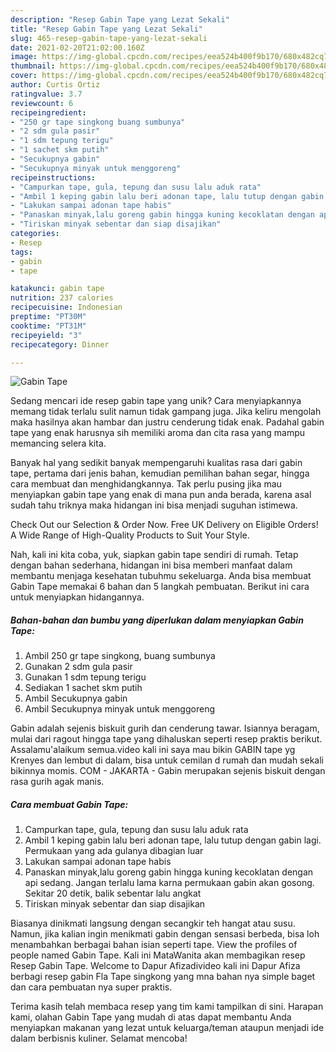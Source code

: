 ```yaml
---
description: "Resep Gabin Tape yang Lezat Sekali"
title: "Resep Gabin Tape yang Lezat Sekali"
slug: 465-resep-gabin-tape-yang-lezat-sekali
date: 2021-02-20T21:02:00.160Z
image: https://img-global.cpcdn.com/recipes/eea524b400f9b170/680x482cq70/gabin-tape-foto-resep-utama.jpg
thumbnail: https://img-global.cpcdn.com/recipes/eea524b400f9b170/680x482cq70/gabin-tape-foto-resep-utama.jpg
cover: https://img-global.cpcdn.com/recipes/eea524b400f9b170/680x482cq70/gabin-tape-foto-resep-utama.jpg
author: Curtis Ortiz
ratingvalue: 3.7
reviewcount: 6
recipeingredient:
- "250 gr tape singkong buang sumbunya"
- "2 sdm gula pasir"
- "1 sdm tepung terigu"
- "1 sachet skm putih"
- "Secukupnya gabin"
- "Secukupnya minyak untuk menggoreng"
recipeinstructions:
- "Campurkan tape, gula, tepung dan susu lalu aduk rata"
- "Ambil 1 keping gabin lalu beri adonan tape, lalu tutup dengan gabin lagi. Permukaan yang ada gulanya dibagian luar"
- "Lakukan sampai adonan tape habis"
- "Panaskan minyak,lalu goreng gabin hingga kuning kecoklatan dengan api sedang. Jangan terlalu lama karna permukaan gabin akan gosong. Sekitar 20 detik, balik sebentar lalu angkat"
- "Tiriskan minyak sebentar dan siap disajikan"
categories:
- Resep
tags:
- gabin
- tape

katakunci: gabin tape 
nutrition: 237 calories
recipecuisine: Indonesian
preptime: "PT30M"
cooktime: "PT31M"
recipeyield: "3"
recipecategory: Dinner

---
```



![Gabin Tape](https://img-global.cpcdn.com/recipes/eea524b400f9b170/680x482cq70/gabin-tape-foto-resep-utama.jpg)

Sedang mencari ide resep gabin tape yang unik? Cara menyiapkannya memang tidak terlalu sulit namun tidak gampang juga. Jika keliru mengolah maka hasilnya akan hambar dan justru cenderung tidak enak. Padahal gabin tape yang enak harusnya sih memiliki aroma dan cita rasa yang mampu memancing selera kita.

Banyak hal yang sedikit banyak mempengaruhi kualitas rasa dari gabin tape, pertama dari jenis bahan, kemudian pemilihan bahan segar, hingga cara membuat dan menghidangkannya. Tak perlu pusing jika mau menyiapkan gabin tape yang enak di mana pun anda berada, karena asal sudah tahu triknya maka hidangan ini bisa menjadi suguhan istimewa.

Check Out our Selection &amp; Order Now. Free UK Delivery on Eligible Orders! A Wide Range of High-Quality Products to Suit Your Style.


Nah, kali ini kita coba, yuk, siapkan gabin tape sendiri di rumah. Tetap dengan bahan sederhana, hidangan ini bisa memberi manfaat dalam membantu menjaga kesehatan tubuhmu sekeluarga. Anda bisa membuat Gabin Tape memakai 6 bahan dan 5 langkah pembuatan. Berikut ini cara untuk menyiapkan hidangannya.

<!--inarticleads1-->

##### Bahan-bahan dan bumbu yang diperlukan dalam menyiapkan Gabin Tape:

1. Ambil 250 gr tape singkong, buang sumbunya
1. Gunakan 2 sdm gula pasir
1. Gunakan 1 sdm tepung terigu
1. Sediakan 1 sachet skm putih
1. Ambil Secukupnya gabin
1. Ambil Secukupnya minyak untuk menggoreng


Gabin adalah sejenis biskuit gurih dan cenderung tawar. Isiannya beragam, mulai dari ragout hingga tape yang dihaluskan seperti resep praktis berikut. Assalamu&#39;alaikum semua.video kali ini saya mau bikin GABIN tape yg Krenyes dan lembut di dalam, bisa untuk cemilan d rumah dan mudah sekali bikinnya momis. COM - JAKARTA - Gabin merupakan sejenis biskuit dengan rasa gurih agak manis. 

<!--inarticleads2-->

##### Cara membuat Gabin Tape:

1. Campurkan tape, gula, tepung dan susu lalu aduk rata
1. Ambil 1 keping gabin lalu beri adonan tape, lalu tutup dengan gabin lagi. Permukaan yang ada gulanya dibagian luar
1. Lakukan sampai adonan tape habis
1. Panaskan minyak,lalu goreng gabin hingga kuning kecoklatan dengan api sedang. Jangan terlalu lama karna permukaan gabin akan gosong. Sekitar 20 detik, balik sebentar lalu angkat
1. Tiriskan minyak sebentar dan siap disajikan


Biasanya dinikmati langsung dengan secangkir teh hangat atau susu. Namun, jika kalian ingin menikmati gabin dengan sensasi berbeda, bisa loh menambahkan berbagai bahan isian seperti tape. View the profiles of people named Gabin Tape. Kali ini MataWanita akan membagikan resep Resep Gabin Tape. Welcome to Dapur Afizadivideo kali ini Dapur Afiza berbagi resep gabin Fla Tape singkong yang mna bahan nya simple baget dan cara pembuatan nya super praktis. 

Terima kasih telah membaca resep yang tim kami tampilkan di sini. Harapan kami, olahan Gabin Tape yang mudah di atas dapat membantu Anda menyiapkan makanan yang lezat untuk keluarga/teman ataupun menjadi ide dalam berbisnis kuliner. Selamat mencoba!

